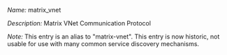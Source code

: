 _Name:_ matrix_vnet

_Description:_ Matrix VNet Communication Protocol

_Note:_ This entry is an alias to "matrix-vnet".
This entry is now historic, not usable for use with many
common service discovery mechanisms.


